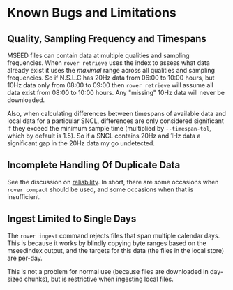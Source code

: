 
# Known Bugs and Limitations

## Quality, Sampling Frequency and Timespans

MSEED files can contain data at multiple qualities and sampling
frequencies.  When `rover retrieve` uses the index to assess what data
already exist it uses the *maximal* range across all qualities and
sampling frequencies.  So if N.S.L.C has 20Hz data from 06:00 to 10:00
hours, but 10Hz data only from 08:00 to 09:00 then `rover retrieve`
will assume all data exist from 08:00 to 10:00 hours.  Any "missing"
10Hz data will never be downloaded.

Also, when calculating differences between timespans of available data
and local data for a particular SNCL, differences are only considered
significant if they exceed the minimum sample time (multiplied by
`--timespan-tol`, which by default is 1.5).  So if a SNCL contains
20Hz and 1Hz data a significant gap in the 20Hz data my go undetected.

## Incomplete Handling Of Duplicate Data

See the discussion on [reliability](./reliability.md).  In short,
there are some occasions when `rover compact` should be used, and some
occasions when that is insufficient.

## Ingest Limited to Single Days

The `rover ingest` command rejects files that span multiple calendar
days.  This is because it works by blindly copying byte ranges based
on the mseedindex output, and the targets for this data (the files in
the local store) are per-day.

This is not a problem for normal use (because files are downloaded in
day-sized chunks), but is restrictive when ingesting local files.

